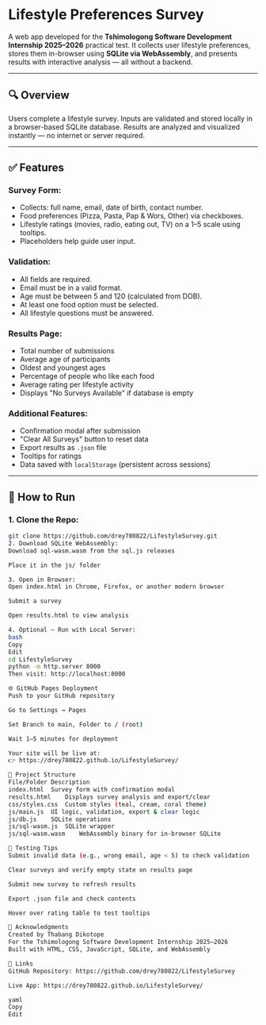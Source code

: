 # Lifestyle Preferences Survey

A web app developed for the **Tshimologong Software Development Internship 2025–2026** practical test. It collects user lifestyle preferences, stores them in-browser using **SQLite via WebAssembly**, and presents results with interactive analysis — all without a backend.

---

## 🔍 Overview

Users complete a lifestyle survey. Inputs are validated and stored locally in a browser-based SQLite database. Results are analyzed and visualized instantly — no internet or server required.

---

## ✅ Features

### Survey Form:
- Collects: full name, email, date of birth, contact number.
- Food preferences (Pizza, Pasta, Pap & Wors, Other) via checkboxes.
- Lifestyle ratings (movies, radio, eating out, TV) on a 1–5 scale using tooltips.
- Placeholders help guide user input.

### Validation:
- All fields are required.
- Email must be in a valid format.
- Age must be between 5 and 120 (calculated from DOB).
- At least one food option must be selected.
- All lifestyle questions must be answered.

### Results Page:
- Total number of submissions
- Average age of participants
- Oldest and youngest ages
- Percentage of people who like each food
- Average rating per lifestyle activity
- Displays "No Surveys Available" if database is empty

### Additional Features:
- Confirmation modal after submission
- "Clear All Surveys" button to reset data
- Export results as `.json` file
- Tooltips for ratings
- Data saved with `localStorage` (persistent across sessions)

---

## 🚀 How to Run

### 1. Clone the Repo:
```bash
git clone https://github.com/drey780822/LifestyleSurvey.git
2. Download SQLite WebAssembly:
Download sql-wasm.wasm from the sql.js releases

Place it in the js/ folder

3. Open in Browser:
Open index.html in Chrome, Firefox, or another modern browser

Submit a survey

Open results.html to view analysis

4. Optional – Run with Local Server:
bash
Copy
Edit
cd LifestyleSurvey
python -m http.server 8000
Then visit: http://localhost:8000

🌐 GitHub Pages Deployment
Push to your GitHub repository

Go to Settings → Pages

Set Branch to main, Folder to / (root)

Wait 1–5 minutes for deployment

Your site will be live at:
👉 https://drey780822.github.io/LifestyleSurvey/

📁 Project Structure
File/Folder	Description
index.html	Survey form with confirmation modal
results.html	Displays survey analysis and export/clear
css/styles.css	Custom styles (teal, cream, coral theme)
js/main.js	UI logic, validation, export & clear logic
js/db.js	SQLite operations
js/sql-wasm.js	SQLite wrapper
js/sql-wasm.wasm	WebAssembly binary for in-browser SQLite

🧪 Testing Tips
Submit invalid data (e.g., wrong email, age < 5) to check validation

Clear surveys and verify empty state on results page

Submit new survey to refresh results

Export .json file and check contents

Hover over rating table to test tooltips

🙌 Acknowledgments
Created by Thabang Dikotope
For the Tshimologong Software Development Internship 2025–2026
Built with HTML, CSS, JavaScript, SQLite, and WebAssembly

🔗 Links
GitHub Repository: https://github.com/drey780822/LifestyleSurvey

Live App: https://drey780822.github.io/LifestyleSurvey/

yaml
Copy
Edit
